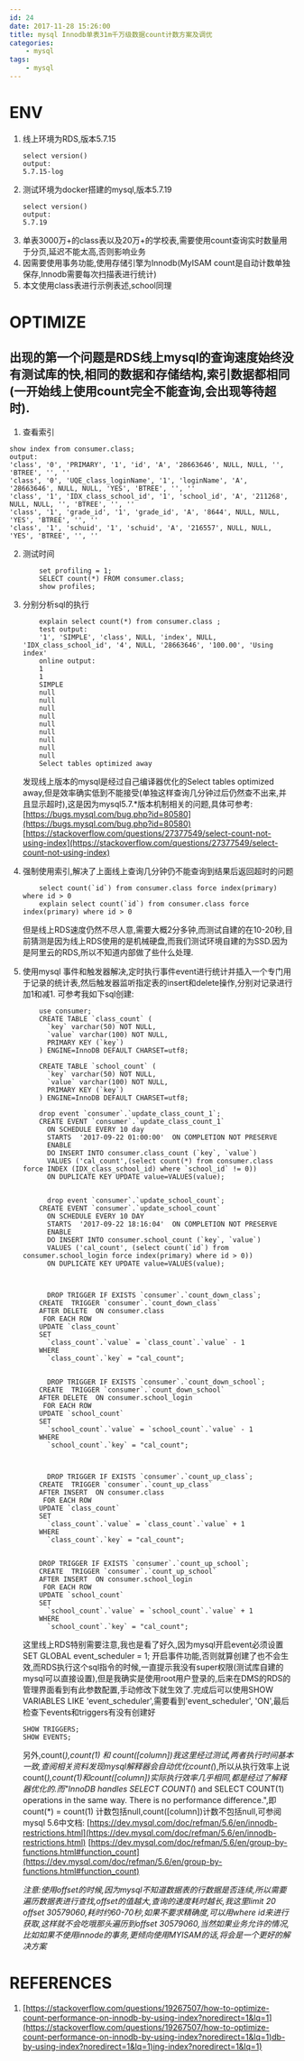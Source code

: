 ```yaml
---
id: 24
date: 2017-11-28 15:26:00
title: mysql Innodb单表31m千万级数据count计数方案及调优
categories:
    - mysql
tags:
    - mysql
---
```


# ENV
1. 线上环境为RDS,版本5.7.15
    ```
    select version()
    output:
    5.7.15-log
    ```
2. 测试环境为docker搭建的mysql,版本5.7.19
    ```
    select version()
    output:
    5.7.19
    ```
3. 单表3000万+的class表以及20万+的学校表,需要使用count查询实时数量用于分页,延迟不能太高,否则影响业务
4. 因需要使用事务功能,使用存储引擎为Innodb(MyISAM count是自动计数单独保存,Innodb需要每次扫描表进行统计)
5. 本文使用class表进行示例表述,school同理

# OPTIMIZE
## 出现的第一个问题是RDS线上mysql的查询速度始终没有测试库的快,相同的数据和存储结构,索引数据都相同(一开始线上使用count完全不能查询,会出现等待超时).

1. 查看索引
```
show index from consumer.class;
output:
'class', '0', 'PRIMARY', '1', 'id', 'A', '28663646', NULL, NULL, '', 'BTREE', '', ''
'class', '0', 'UQE_class_loginName', '1', 'loginName', 'A', '28663646', NULL, NULL, 'YES', 'BTREE', '', ''
'class', '1', 'IDX_class_school_id', '1', 'school_id', 'A', '211268', NULL, NULL, '', 'BTREE', '', ''
'class', '1', 'grade_id', '1', 'grade_id', 'A', '8644', NULL, NULL, 'YES', 'BTREE', '', ''
'class', '1', 'schuid', '1', 'schuid', 'A', '216557', NULL, NULL, 'YES', 'BTREE', '', ''
```
2. 测试时间
    ```
        set profiling = 1;
        SELECT count(*) FROM consumer.class;
        show profiles;
    ```
3. 分别分析sql的执行
    ```
        explain select count(*) from consumer.class ;
        test output:
        '1', 'SIMPLE', 'class', NULL, 'index', NULL, 'IDX_class_school_id', '4', NULL, '28663646', '100.00', 'Using index'
        online output:
        1
        1
        SIMPLE
        null
        null
        null
        null
        null
        null
        null
        null
        null
        Select tables optimized away
    ```
    发现线上版本的mysql是经过自己编译器优化的Select tables optimized away,但是效率确实低到不能接受(单独这样查询几分钟过后仍然查不出来,并且显示超时),这是因为mysql5.7.*版本机制相关的问题,具体可参考:
    [https://bugs.mysql.com/bug.php?id=80580](https://bugs.mysql.com/bug.php?id=80580)
    [https://stackoverflow.com/questions/27377549/select-count-not-using-index](https://stackoverflow.com/questions/27377549/select-count-not-using-index)
5. 强制使用索引,解决了上面线上查询几分钟仍不能查询到结果后返回超时的问题
    ```
        select count(`id`) from consumer.class force index(primary) where id > 0
        explain select count(`id`) from consumer.class force index(primary) where id > 0
    ```
    但是线上RDS速度仍然不尽人意,需要大概2分多钟,而测试自建的在10-20秒,目前猜测是因为线上RDS使用的是机械硬盘,而我们测试环境自建的为SSD.因为是阿里云的RDS,所以不知道内部做了些什么处理.
6. 使用mysql 事件和触发器解决,定时执行事件event进行统计并插入一个专门用于记录的统计表,然后触发器监听指定表的insert和delete操作,分别对记录进行加1和减1.
可参考我如下sql创建:
    ```
        use consumer;
        CREATE TABLE `class_count` (
          `key` varchar(50) NOT NULL,
          `value` varchar(100) NOT NULL,
          PRIMARY KEY (`key`)
        ) ENGINE=InnoDB DEFAULT CHARSET=utf8;
        
        CREATE TABLE `school_count` (
          `key` varchar(50) NOT NULL,
          `value` varchar(100) NOT NULL,
          PRIMARY KEY (`key`)
        ) ENGINE=InnoDB DEFAULT CHARSET=utf8;
        
        drop event `consumer`.`update_class_count_1`;
        CREATE EVENT `consumer`.`update_class_count_1` 
          ON SCHEDULE EVERY 10 day
          STARTS  '2017-09-22 01:00:00'  ON COMPLETION NOT PRESERVE  
          ENABLE  
          DO INSERT INTO consumer.class_count (`key`, `value`)
          VALUES ('cal_count',(select count(*) from consumer.class force INDEX (IDX_class_school_id) where `school_id` != 0))
          ON DUPLICATE KEY UPDATE value=VALUES(value);
          
          
          drop event `consumer`.`update_school_count`;
        CREATE EVENT `consumer`.`update_school_count` 
          ON SCHEDULE EVERY 10 DAY
          STARTS  '2017-09-22 18:16:04'  ON COMPLETION NOT PRESERVE  
          ENABLE  
          DO INSERT INTO consumer.school_count (`key`, `value`)
          VALUES ('cal_count', (select count(`id`) from consumer.school_login force index(primary) where id > 0))
          ON DUPLICATE KEY UPDATE value=VALUES(value);
          
          
          
          DROP TRIGGER IF EXISTS `consumer`.`count_down_class`; 
        CREATE  TRIGGER `consumer`.`count_down_class` 
        AFTER DELETE  ON consumer.class
         FOR EACH ROW  
        UPDATE `class_count`
        SET 
          `class_count`.`value` = `class_count`.`value` - 1 
        WHERE
          `class_count`.`key` = "cal_count"; 
          
          
          DROP TRIGGER IF EXISTS `consumer`.`count_down_school`; 
        CREATE  TRIGGER `consumer`.`count_down_school` 
        AFTER DELETE  ON consumer.school_login
         FOR EACH ROW  
        UPDATE `school_count`
        SET 
          `school_count`.`value` = `school_count`.`value` - 1 
        WHERE
          `school_count`.`key` = "cal_count"; 
          
          
          
          DROP TRIGGER IF EXISTS `consumer`.`count_up_class`; 
        CREATE  TRIGGER `consumer`.`count_up_class` 
        AFTER INSERT  ON consumer.class
         FOR EACH ROW  
        UPDATE `class_count`
        SET 
          `class_count`.`value` = `class_count`.`value` + 1 
        WHERE
          `class_count`.`key` = "cal_count"; 
        
        
        DROP TRIGGER IF EXISTS `consumer`.`count_up_school`; 
        CREATE  TRIGGER `consumer`.`count_up_school` 
        AFTER INSERT  ON consumer.school_login
         FOR EACH ROW  
        UPDATE `school_count`
        SET 
          `school_count`.`value` = `school_count`.`value` + 1 
        WHERE
          `school_count`.`key` = "cal_count"; 
    ```
    这里线上RDS特别需要注意,我也是看了好久,因为mysql开启event必须设置SET GLOBAL event_scheduler = 1; 开启事件功能,否则就算创建了也不会生效,而RDS执行这个sql指令的时候,一直提示我没有super权限(测试库自建的mysql可以直接设置),但是我确实是使用root用户登录的,后来在DMS的RDS的管理界面看到有此参数配置,手动修改下就生效了.完成后可以使用SHOW VARIABLES LIKE 'event_scheduler',需要看到'event_scheduler', 'ON',最后检查下events和triggers有没有创建好
    ```
    SHOW TRIGGERS;
    SHOW EVENTS;
    ```
    另外,count(*),count(1) 和 count([column])我这里经过测试,两者执行时间基本一致,查阅相关资料发现mysql解释器会自动优化count(*),所以从执行效率上说count(*),count(1)和count([column])实际执行效率几乎相同,都是经过了解释器优化的.而"InnoDB handles SELECT COUNT(*) and SELECT COUNT(1) operations in the same way. There is no performance difference.",即count(*) = count(1) 计数包括null,count([column])计数不包括null,可参阅mysql 5.6中文档:
    [https://dev.mysql.com/doc/refman/5.6/en/innodb-restrictions.html](https://dev.mysql.com/doc/refman/5.6/en/innodb-restrictions.html)
    [https://dev.mysql.com/doc/refman/5.6/en/group-by-functions.html#function_count](https://dev.mysql.com/doc/refman/5.6/en/group-by-functions.html#function_count)

    *注意:使用offset的时候,因为mysql不知道数据表的行数据是否连续,所以需要遍历数据表进行查找,offset的值越大,查询的速度耗时越长,我这里limit 20 offset 30579060,耗时约60-70秒,如果不要求精确度,可以用where id来进行获取,这样就不会吃哦那头遍历到offset 30579060,当然如果业务允许的情况,比如如果不使用innode的事务,更倾向使用MYISAM的话,将会是一个更好的解决方案*
    
# REFERENCES
1. [https://stackoverflow.com/questions/19267507/how-to-optimize-count-performance-on-innodb-by-using-index?noredirect=1&lq=1](https://stackoverflow.com/questions/19267507/how-to-optimize-count-performance-on-innodb-by-using-index?noredirect=1&lq=1)db-by-using-index?noredirect=1&lq=1)ing-index?noredirect=1&lq=1)